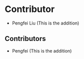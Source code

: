 
# Contributor
* Pengfei Liu (This is the addition)

## Contributors
* Pengfei (This is the addition)

